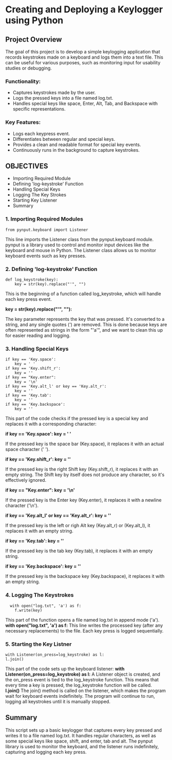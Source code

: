 # Creating and Deploying a Keylogger using Python

## Project Overview

The goal of this project is to develop a simple keylogging application that records keystrokes made on a keyboard and logs them into a text file. This can be useful for various purposes, such as monitoring input for usability studies or debugging.

### Functionality:
- Captures keystrokes made by the user.
- Logs the pressed keys into a file named log.txt.
- Handles special keys like space, Enter, Alt, Tab, and Backspace with specific representations.
### Key Features:
- Logs each keypress event.
- Differentiates between regular and special keys.
- Provides a clean and readable format for special key events.
- Continuously runs in the background to capture keystrokes.

## OBJECTIVES
- Importing Required Module
- Defining 'log-keystroke' Function
- Handling Special Keys
- Logging The Key Strokes
- Starting Key Listener
- Summary

### 1. Importing Required Modules
    
    from pynput.keyboard import Listener

This line imports the Listener class from the pynput.keyboard module. pynput is a library used to control and monitor input devices like the keyboard and mouse in Python. The Listener class allows us to monitor keyboard events such as key presses.

### 2. Defining 'log-keystroke' Function

    def log_keystroke(key):
        key = str(key).replace("'", "")

This is the beginning of a function called log_keystroke, which will handle each key press event.

<b>key = str(key).replace("'", ""):</b>

The key parameter represents the key that was pressed. It's converted to a string, and any single quotes (') are removed. This is done because keys are often represented as strings in the form "'a'", and we want to clean this up for easier reading and logging.

### 3. Handling Special Keys

    if key == 'Key.space':
        key = ' '
    if key == 'Key.shift_r':
        key = ''
    if key == "Key.enter":
        key = '\n'
    if key == 'Key.alt_l' or key == 'Key.alt_r':
        key = ''
    if key == 'Key.tab':
        key = ''
    if key == 'Key.backspace':
        key = ''

This part of the code checks if the pressed key is a special key and replaces it with a corresponding character:

<b>if key == 'Key.space': key = ' '</b>

If the pressed key is the space bar (Key.space), it replaces it with an actual space character (' ').

<b>if key == 'Key.shift_r': key = ''</b>

If the pressed key is the right Shift key (Key.shift_r), it replaces it with an empty string. The Shift key by itself does not produce any character, so it's effectively ignored.

<b>if key == "Key.enter": key = '\n'</b>

If the pressed key is the Enter key (Key.enter), it replaces it with a newline character ('\n').

<b>if key == 'Key.alt_l' or key == 'Key.alt_r': key = ''</b>

If the pressed key is the left or righ Alt key (Key.alt_r) or (Key.alt_l), it replaces it with an empty string.

<b>if key == 'Key.tab': key = ''</b>

If the pressed key is the tab key (Key.tab), it replaces it with an empty string.

<b>if key == 'Key.backspace': key = ''</b>

If the pressed key is the backspace key (Key.backspace), it replaces it with an empty string.

### 4. Logging The Keystrokes
      
      with open("log.txt", 'a') as f:
        f.write(key)
This part of the function opens a file named log.txt in append mode ('a').
<b>with open("log.txt", 'a') as f:</b>
This line writes the processed key (after any necessary replacements) to the file. Each key press is logged sequentially.

### 5. Starting the Key Listner
    with Listener(on_press=log_keystroke) as l:
    l.join()
This part of the code sets up the keyboard listener:
<b>with Listener(on_press=log_keystroke) as l:</b>
A Listener object is created, and the on_press event is tied to the log_keystroke function. This means that every time a key is pressed, the log_keystroke function will be called.
<b>l.join()</b>
The join() method is called on the listener, which makes the program wait for keyboard events indefinitely. The program will continue to run, logging all keystrokes until it is manually stopped.

## Summary

This script sets up a basic keylogger that captures every key pressed and writes it to a file named log.txt. It handles regular characters, as well as some special keys like space, shift, and enter, tab and alt. The pynput library is used to monitor the keyboard, and the listener runs indefinitely, capturing and logging each key press.


        
